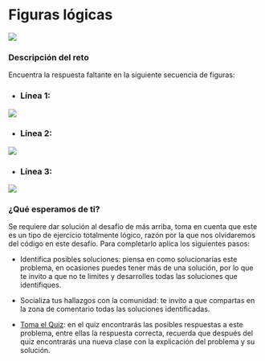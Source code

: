 # Figuras lógicas

![](https://static.platzi.com/media/user_upload/figura-7ad4001c-0d8b-4f3d-9759-dd8a3b95a46b.jpg)

### Descripción del reto
Encuentra la respuesta faltante en la siguiente secuencia de figuras:

- ### Línea 1:
![](https://static.platzi.com/media/user_upload/Figuraslogicas_1-6a29a0c4-e6d9-428c-8d6d-7439fd48807f.jpg)

- ### Línea 2:
![](https://static.platzi.com/media/user_upload/Figuraslogicas_2-fbadddbe-d3be-4da1-936d-df3a06d7e085.jpg)

- ### Línea 3:
![](https://static.platzi.com/media/user_upload/Figuraslogicas_3-57b77c56-0952-4d26-a78a-59106d7e68fd.jpg)

### ¿Qué esperamos de ti?
Se requiere dar solución al desafío de más arriba, toma en cuenta que este es un tipo de ejercicio totalmente lógico, razón por la que nos olvidaremos del código en este desafío.
Para completarlo aplica los siguientes pasos:

- Identifica posibles soluciones: piensa en como solucionarías este problema, en ocasiones puedes tener más de una solución, por lo que te invito a que no te limites y desarrolles todas las soluciones que identifiques.

- Socializa tus hallazgos con la comunidad: te invito a que compartas en la zona de comentario todas las soluciones identificadas.

- [Toma el Quiz](https://platzi.com/clases/quiz/13432/): en el quiz encontrarás las posibles respuestas a este problema, entre ellas la respuesta correcta, recuerda que después del quiz encontrarás una nueva clase con la explicación del problema y su solución.